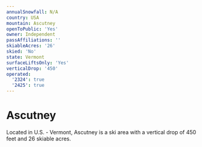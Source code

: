 ```yaml
---
annualSnowfall: N/A
country: USA
mountain: Ascutney
openToPublic: 'Yes'
owner: Independent
passAffiliations: ''
skiableAcres: '26'
skied: 'No'
state: Vermont
surfaceLiftsOnly: 'Yes'
verticalDrop: '450'
operated:
  '2324': true
  '2425': true
---
```



# Ascutney

Located in U.S. - Vermont, Ascutney is a ski area with a vertical drop of 450 feet and 26 skiable acres.
